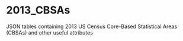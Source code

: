 # 2013_CBSAs
JSON tables containing 2013 US Census Core-Based Statistical Areas (CBSAs) and other useful attributes
